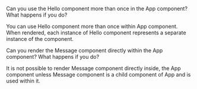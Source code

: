 Can you use the Hello component more than once in the App component? What happens if you do?

You can use Hello component more than once within App component. When rendered, each instance of Hello component represents a separate instance of the component.

Can you render the Message component directly within the App component? What happens if you do?

It is not possible to render Message component directly inside, the App component unless Message component is a child component of App and is used within it.